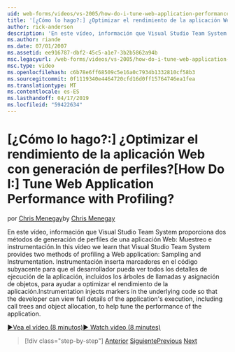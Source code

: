```yaml
---
uid: web-forms/videos/vs-2005/how-do-i-tune-web-application-performance-with-profiling
title: '[¿Cómo lo hago?:] ¿Optimizar el rendimiento de la aplicación Web con generación de perfiles? | Microsoft Docs'
author: rick-anderson
description: 'En este vídeo, información que Visual Studio Team System proporciona dos métodos de generación de perfiles de una aplicación Web: Muestreo e instrumentación. Instrumentación inje...'
ms.author: riande
ms.date: 07/01/2007
ms.assetid: ee916787-dbf2-45c5-a1e7-3b2b5862a94b
msc.legacyurl: /web-forms/videos/vs-2005/how-do-i-tune-web-application-performance-with-profiling
msc.type: video
ms.openlocfilehash: c6b78e6ff68509c5e16a0c7934b1332810cf58b3
ms.sourcegitcommit: 0f1119340e4464720cfd16d0ff15764746ea1fea
ms.translationtype: MT
ms.contentlocale: es-ES
ms.lasthandoff: 04/17/2019
ms.locfileid: "59422634"
---
```

# <a name="how-do-i-tune-web-application-performance-with-profiling"></a><span data-ttu-id="772e0-105">[¿Cómo lo hago?:] ¿Optimizar el rendimiento de la aplicación Web con generación de perfiles?</span><span class="sxs-lookup"><span data-stu-id="772e0-105">[How Do I:] Tune Web Application Performance with Profiling?</span></span>

<span data-ttu-id="772e0-106">por [Chris Menegay](https://twitter.com/CMenegay)</span><span class="sxs-lookup"><span data-stu-id="772e0-106">by [Chris Menegay](https://twitter.com/CMenegay)</span></span>

<span data-ttu-id="772e0-107">En este vídeo, información que Visual Studio Team System proporciona dos métodos de generación de perfiles de una aplicación Web: Muestreo e instrumentación.</span><span class="sxs-lookup"><span data-stu-id="772e0-107">In this video we learn that Visual Studio Team System provides two methods of profiling a Web application: Sampling and Instrumentation.</span></span> <span data-ttu-id="772e0-108">Instrumentación inserta marcadores en el código subyacente para que el desarrollador pueda ver todos los detalles de ejecución de la aplicación, incluidos los árboles de llamadas y asignación de objetos, para ayudar a optimizar el rendimiento de la aplicación.</span><span class="sxs-lookup"><span data-stu-id="772e0-108">Instrumentation injects markers in the underlying code so that the developer can view full details of the application's execution, including call trees and object allocation, to help tune the performance of the application.</span></span>

[<span data-ttu-id="772e0-109">&#9654;Vea el vídeo (8 minutos)</span><span class="sxs-lookup"><span data-stu-id="772e0-109">&#9654; Watch video (8 minutes)</span></span>](https://channel9.msdn.com/Blogs/ASP-NET-Site-Videos/how-do-i-tune-web-application-performance-with-profiling)

> [!div class="step-by-step"]
> <span data-ttu-id="772e0-110">[Anterior](how-do-i-load-test-a-web-application.md)
> [Siguiente](how-do-i-set-up-distributed-load-testing-for-high-volume-tests.md)</span><span class="sxs-lookup"><span data-stu-id="772e0-110">[Previous](how-do-i-load-test-a-web-application.md)
[Next](how-do-i-set-up-distributed-load-testing-for-high-volume-tests.md)</span></span>

